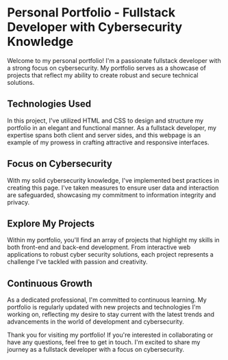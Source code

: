 # Personal Portfolio - Fullstack Developer with Cybersecurity Knowledge

Welcome to my personal portfolio! I'm a passionate fullstack developer with a strong focus on cybersecurity. My portfolio serves as a showcase of projects that reflect my ability to create robust and secure technical solutions.

## Technologies Used
In this project, I've utilized HTML and CSS to design and structure my portfolio in an elegant and functional manner. As a fullstack developer, my expertise spans both client and server sides, and this webpage is an example of my prowess in crafting attractive and responsive interfaces.

## Focus on Cybersecurity
With my solid cybersecurity knowledge, I've implemented best practices in creating this page. I've taken measures to ensure user data and interaction are safeguarded, showcasing my commitment to information integrity and privacy.

## Explore My Projects
Within my portfolio, you'll find an array of projects that highlight my skills in both front-end and back-end development. From interactive web applications to robust cyber security solutions, each project represents a challenge I've tackled with passion and creativity.

## Continuous Growth
As a dedicated professional, I'm committed to continuous learning. My portfolio is regularly updated with new projects and technologies I'm working on, reflecting my desire to stay current with the latest trends and advancements in the world of development and cybersecurity.

Thank you for visiting my portfolio! If you're interested in collaborating or have any questions, feel free to get in touch. I'm excited to share my journey as a fullstack developer with a focus on cybersecurity.

